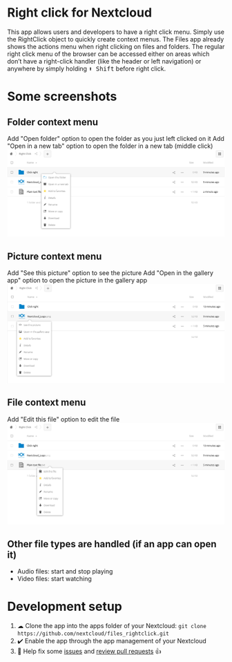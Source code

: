 # Right click for Nextcloud
  This app allows users and developers to have a right click menu.
  Simply use the RightClick object to quickly create context menus.
  The Files app already shows the actions menu when right clicking on files and folders.
  The regular right click menu of the browser can be accessed either on areas which don’t have a right-click handler (like the header or left navigation) or anywhere by simply holding <kbd>⬆ Shift</kbd> before right click.

# Some screenshots
## Folder context menu
  Add "Open folder" option to open the folder as you just left clicked on it
  Add "Open in a new tab" option to open the folder in a new tab (middle click)
![alt text](https://raw.githubusercontent.com/NastuzziSamy/files_rightclick/master/screenshots/folder.png)

## Picture context menu
  Add "See this picture" option to see the picture
  Add "Open in the gallery app" option to open the picture in the gallery app
![alt text](https://raw.githubusercontent.com/NastuzziSamy/files_rightclick/master/screenshots/picture.png)

## File context menu
  Add "Edit this file" option to edit the file
![alt text](https://raw.githubusercontent.com/NastuzziSamy/files_rightclick/master/screenshots/file.png)

## Other file types are handled (if an app can open it)
- Audio files: start and stop playing
- Video files: start watching

# Development setup
1. ☁ Clone the app into the apps folder of your Nextcloud: `git clone https://github.com/nextcloud/files_rightclick.git`
2. ✔️ Enable the app through the app management of your Nextcloud
3. 🎉 Help fix some [issues](https://github.com/nextcloud/files_rightclick/issues) and [review pull requests](https://github.com/nextcloud/files_rightclick/pulls) 👍
